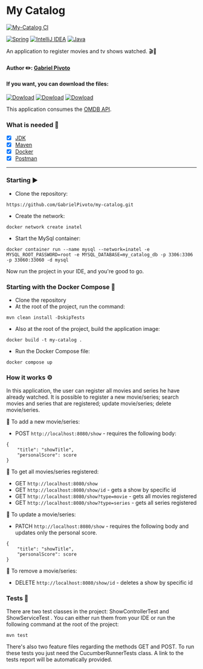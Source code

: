 # My Catalog

[![My-Catalog CI](https://github.com/GabrielPivoto/my-catalog/actions/workflows/build.yml/badge.svg)](https://github.com/GabrielPivoto/my-catalog/actions/workflows/build.yml)

[![Spring](https://img.shields.io/badge/spring-%236DB33F.svg?style=for-the-badge&logo=spring&logoColor=white)](https://spring.io/projects/spring-boot)
[![IntelliJ IDEA](https://img.shields.io/badge/IntelliJIDEA-000000.svg?style=for-the-badge&logo=intellij-idea&logoColor=white)](https://www.jetbrains.com/idea/)
[![Java](https://img.shields.io/badge/java-%23ED8B00.svg?style=for-the-badge&logo=java&logoColor=white)](https://www.oracle.com/br/java/technologies/downloads/)

An application to register movies and tv shows watched. 🎬🍿

<h4 align="left"> 
	Author ✏️: <a href="https://github.com/GabrielPivoto">Gabriel Pivoto</a>
</h4>

#### If you want, you can download the files:

[![Dowload](https://custom-icon-badges.demolab.com/badge/-Presentation-F25237?style=for-the-badge&logo=download&logoColor=white)](https://github.com/GabrielPivoto/my-catalog/raw/master/presentation/My%20Catalog.pdf)
[![Dowload](https://custom-icon-badges.demolab.com/badge/-Model-F25237?style=for-the-badge&logo=download&logoColor=white)](https://github.com/GabrielPivoto/my-catalog/raw/master/modeling/model.png)
[![Dowload](https://custom-icon-badges.demolab.com/badge/-Docs-F25237?style=for-the-badge&logo=download&logoColor=white)](https://github.com/GabrielPivoto/my-catalog/raw/master/docs/docs.pdf)

This application consumes the [OMDB API](https://www.omdbapi.com/).

### What is needed 🧾
- [x] [JDK](https://www.oracle.com/java/technologies/javase/jdk11-archive-downloads.html)
- [x] [Maven](https://maven.apache.org/download.cgi)
- [x] [Docker](https://www.docker.com/)
- [x] [Postman](https://www.postman.com/)

---
### Starting ▶️

- Clone the repository:

```
https://github.com/GabrielPivoto/my-catalog.git
```
- Create the network:
```
docker network create inatel
```

- Start the MySql container:

```
docker container run --name mysql --network=inatel -e MYSQL_ROOT_PASSWORD=root -e MYSQL_DATABASE=my_catalog_db -p 3306:3306 -p 33060:33060 -d mysql
```

Now run the project in your IDE, and you're good to go.

### Starting with the Docker Compose 🐋

- Clone the repository 
- At the root of the project, run the command:
```
mvn clean install -DskipTests
```
- Also at the root of the project, build the application image:
```
docker build -t my-catalog .
```
- Run the Docker Compose file:
```
docker compose up
```
### How it works ⚙️

In this application, the user can register all movies and series he have already watched. 
It is possible to register a new movie/series; search movies and series that are registered;
 update movie/series; delete movie/series.

🎥 To add a new movie/series:

- POST ``http://localhost:8080/show`` - requires the following body:

```
{
    "title": "showTitle",
    "personalScore": score
}
```
🎥 To get all movies/series registered:

- GET ``http://localhost:8080/show``
- GET ``http://localhost:8080/show/id`` - gets a show by specific id
- GET ``http://localhost:8080/show?type=movie`` - gets all movies registered
- GET ``http://localhost:8080/show?type=series`` - gets all series registered

🎥 To update a movie/series:

- PATCH ``http://localhost:8080/show`` - requires the following body and updates only the personal score.
```
{
    "title": "showTitle",
    "personalScore": score
}
```
🎥 To remove a movie/series:

- DELETE ``http://localhost:8080/show/id`` - deletes a show by specific id

### Tests 🧪

There are two test classes in the project: ShowControllerTest and ShowServiceTest
. You can either run them from your IDE or run the following command
at the root of the project:

```
mvn test
```

There's also two feature files regarding the methods GET and POST.
To run these tests you just need the CucumberRunnerTests class. A
link to the tests report will be automatically provided.